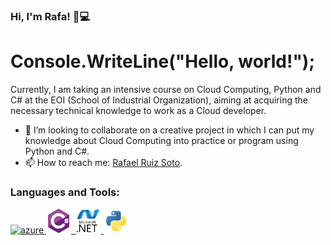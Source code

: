 ### Hi, I'm Rafa! 👋:computer:
# Console.WriteLine("Hello, world!");
 Currently, I am taking an intensive course on Cloud Computing, Python and C# at the EOI (School of Industrial Organization), aiming at acquiring the necessary technical knowledge to work as a Cloud developer.


- 👯 I’m looking to collaborate on a creative project in which I can put my knowledge about Cloud Computing into practice or program using Python and C#.
- 📫 How to reach me: [Rafael Ruiz Soto](https://www.linkedin.com/in/rafael-ruiz-soto-13196b125).

<h3 align="left">Languages and Tools:</h3>
<p align="left"> <a href="https://azure.microsoft.com/en-in/" target="_blank" rel="noreferrer"> <img src="https://www.vectorlogo.zone/logos/microsoft_azure/microsoft_azure-icon.svg" alt="azure" width="40" height="40"/> </a> <a href="https://www.w3schools.com/cs/" target="_blank" rel="noreferrer"> <img src="https://raw.githubusercontent.com/devicons/devicon/master/icons/csharp/csharp-original.svg" alt="csharp" width="40" height="40"/> </a> <a href="https://www.djangoproject.com/" target="_blank" rel="noreferrer"> <img href="https://dotnet.microsoft.com/" target="_blank" rel="noreferrer"> <img src="https://raw.githubusercontent.com/devicons/devicon/master/icons/dot-net/dot-net-original-wordmark.svg" alt="dotnet" width="40"
height="40"/> </a> <a href="https://www.python.org" target="_blank" rel="noreferrer"> <img
src="https://raw.githubusercontent.com/devicons/devicon/master/icons/python/python-original.svg" alt="python" width="40" height="40"/> </a>
